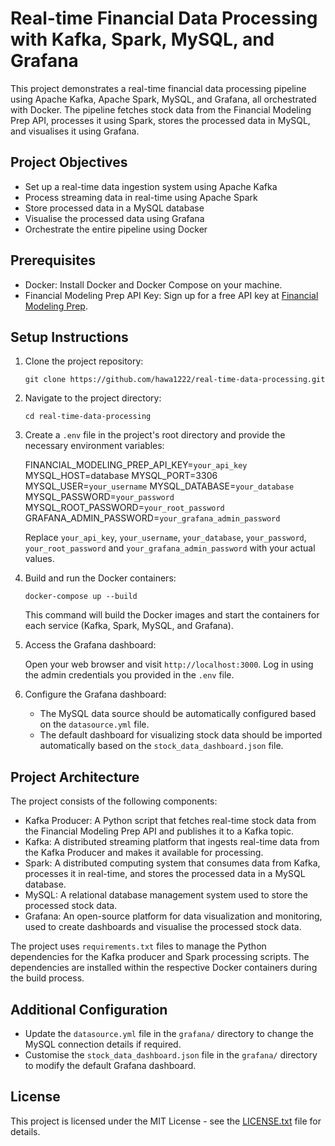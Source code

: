 # Real-time Financial Data Processing with Kafka, Spark, MySQL, and Grafana

This project demonstrates a real-time financial data processing pipeline using Apache Kafka, Apache Spark, MySQL, and Grafana, all orchestrated with Docker. The pipeline fetches stock data from the Financial Modeling Prep API, processes it using Spark, stores the processed data in MySQL, and visualises it using Grafana.

## Project Objectives

- Set up a real-time data ingestion system using Apache Kafka
- Process streaming data in real-time using Apache Spark
- Store processed data in a MySQL database
- Visualise the processed data using Grafana
- Orchestrate the entire pipeline using Docker

## Prerequisites

- Docker: Install Docker and Docker Compose on your machine.
- Financial Modeling Prep API Key: Sign up for a free API key at [Financial Modeling Prep](https://site.financialmodelingprep.com/).

## Setup Instructions

1. Clone the project repository:
   ```
   git clone https://github.com/hawa1222/real-time-data-processing.git
   ```

2. Navigate to the project directory:
   ```
   cd real-time-data-processing
   ```

3. Create a `.env` file in the project's root directory and provide the necessary environment variables:

   FINANCIAL_MODELING_PREP_API_KEY=`your_api_key`
   MYSQL_HOST=database
   MYSQL_PORT=3306
   MYSQL_USER=`your_username`
   MYSQL_DATABASE=`your_database`
   MYSQL_PASSWORD=`your_password`
   MYSQL_ROOT_PASSWORD=`your_root_password`
   GRAFANA_ADMIN_PASSWORD=`your_grafana_admin_password`

   Replace `your_api_key`, `your_username`, `your_database`, `your_password`, `your_root_password` and `your_grafana_admin_password` with your actual values.

4. Build and run the Docker containers:
   ```
   docker-compose up --build
   ```

   This command will build the Docker images and start the containers for each service (Kafka, Spark, MySQL, and Grafana).

5. Access the Grafana dashboard:

   Open your web browser and visit `http://localhost:3000`. Log in using the admin credentials you provided in the `.env` file.

6. Configure the Grafana dashboard:

   - The MySQL data source should be automatically configured based on the `datasource.yml` file.
   - The default dashboard for visualizing stock data should be imported automatically based on the `stock_data_dashboard.json` file.

## Project Architecture

The project consists of the following components:

- Kafka Producer: A Python script that fetches real-time stock data from the Financial Modeling Prep API and publishes it to a Kafka topic.
- Kafka: A distributed streaming platform that ingests real-time data from the Kafka Producer and makes it available for processing.
- Spark: A distributed computing system that consumes data from Kafka, processes it in real-time, and stores the processed data in a MySQL database.
- MySQL: A relational database management system used to store the processed stock data.
- Grafana: An open-source platform for data visualization and monitoring, used to create dashboards and visualise the processed stock data.

The project uses `requirements.txt` files to manage the Python dependencies for the Kafka producer and Spark processing scripts. The dependencies are installed within the respective Docker containers during the build process.

## Additional Configuration

- Update the `datasource.yml` file in the `grafana/` directory to change the MySQL connection details if required.
- Customise the `stock_data_dashboard.json` file in the `grafana/` directory to modify the default Grafana dashboard.

## License

This project is licensed under the MIT License - see the [LICENSE.txt](LICENSE.txt) file for details.
